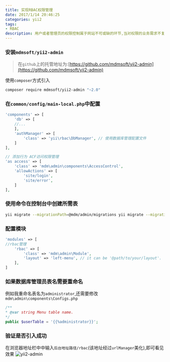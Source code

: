 ```yaml
---
title: 实现RBAC权限管理
date: 2017/1/14 20:46:25
categories: yii2
tags: 
- RBAC
description: 用户或者管理员的权限控制属于网站不可或缺的环节,当对权限的业务需求不复杂时,为避免重复造轮子,可直接引用第三方库,本文引入yii2-admin实现RBAC的权利控制与管理
---
```

### 安装`mdmsoft/yii2-admin`
>在`github`上的托管地址为:[https://github.com/mdmsoft/yii2-admin](https://github.com/mdmsoft/yii2-admin)

使用`composer`方式引入
```bash
composer require mdmsoft/yii2-admin "~2.0"
```

### 在`common/config/main-local.php`中配置

```php
'components' => [
	'db' => [
	//...
	],
	'authManager' => [
		'class' => 'yii\rbac\DbManager', // 使用数据库管理配置文件
	]
],

// 添加行为 ACF访问权限管理
'as access' => [
	'class' => 'mdm\admin\components\AccessControl',
	'allowActions' => [
		'site/login',
		'site/error',
	]
],
```
### 使用命令在控制台中创建所需表
```bash
yii migrate --migrationPath=@mdm/admin/migrations yii migrate --migrationPath=@yii/rbac/migrations
```
### 配置模块
```php
'modules' => [
//rbac管理
	'rbac' => [
		'class' => 'mdm\admin\Module',
		'layout' => 'left-menu', // it can be '@path/to/your/layout'.
	],
]
```
### 如果数据库管理员表名需要重命名
例如我重命名表名为`administrator`,还需要修改`mdm\admin\components\Configs.php`

```php
/**
* @var string Menu table name.
*/
public $userTable = '{{%administrator}}';
```

### 验证是否引入成功
在浏览器地址栏中中输入`后台地址路径/rbac`(该地址经过`urlManager`美化),即可看见效果
![yii2-admin](http://ooqid2far.bkt.clouddn.com/myblog/yii2-admin.png)








